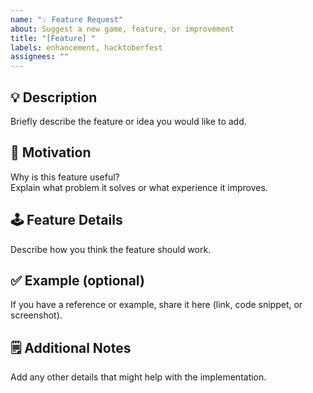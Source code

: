 ```yaml
---
name: "💡 Feature Request"
about: Suggest a new game, feature, or improvement
title: "[Feature] "
labels: enhancement, hacktoberfest
assignees: ""
---
```


## 💡 Description

Briefly describe the feature or idea you would like to add.

## 🎯 Motivation

Why is this feature useful?  
Explain what problem it solves or what experience it improves.

## 🕹️ Feature Details

Describe how you think the feature should work.

## ✅ Example (optional)

If you have a reference or example, share it here (link, code snippet, or screenshot).

## 🗒️ Additional Notes

Add any other details that might help with the implementation.
